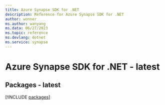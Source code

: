 ```yaml
---
title: Azure Synapse SDK for .NET
description: Reference for Azure Synapse SDK for .NET
author: wonner
ms.author: wanyang
ms.data: 06/27/2023
ms.topic: reference
ms.devlang: dotnet
ms.service: synapse
---
```

# Azure Synapse SDK for .NET - latest
## Packages - latest
[!INCLUDE [packages](synapse-index.md)]
